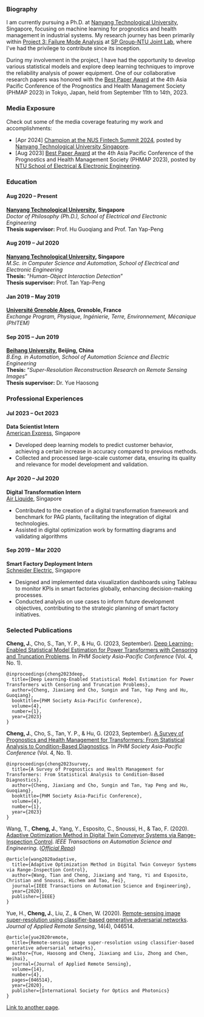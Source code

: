 [//]: # (## Curriculum Vitae of Jiaxiang Cheng)
### Biography

I am currently pursuing a Ph.D. at [Nanyang Technological University](https://www.ntu.edu.sg/), Singapore, 
focusing on machine learning for prognostics and health management in industrial systems. 
My research journey has been primarily within [Project 3: Failure Mode Analysis](https://www.ntu.edu.sg/spgroup-ntu/research-focus/thrust-c---project-3) 
at [SP Group-NTU Joint Lab](https://www.ntu.edu.sg/spgroup-ntu), where I've had the privilege to contribute since its inception.

During my involvement in the project, I have had the opportunity to develop various statistical models 
and explore deep learning techniques to improve the reliability analysis of power equipment. 
One of our collaborative research papers was honored with the 
[Best Paper Award](https://phmap.jp/program-award/)  at the 4th Asia Pacific Conference 
of the Prognostics and Health Management Society (PHMAP 2023) in Tokyo, Japan, 
held from September 11th to 14th, 2023.

### Media Exposure
Check out some of the media coverage featuring my work and accomplishments:
- [Apr 2024] [Champion at the NUS Fintech Summit 2024](https://www.linkedin.com/posts/ntusg_ntusg-ntusginnovation-ntusgstudents-activity-7176535505541427201-cUmB?utm_source=share&utm_medium=member_desktop), 
posted by [Nanyang Technological University Singapore](https://www.linkedin.com/school/ntusg).     
- [Aug 2023] [Best Paper Award](https://www.linkedin.com/posts/ntueee_ntueee-ntueee-activity-7110914240017825792-MmX8?utm_source=share&utm_medium=member_desktop)  at the 4th Asia Pacific Conference 
of the Prognostics and Health Management Society (PHMAP 2023), 
posted by [NTU School of Electrical & Electronic Engineering](https://www.linkedin.com/company/ntueee/).

### Education
#### Aug 2020 – Present    
**[Nanyang Technological University](https://www.ntu.edu.sg/), Singapore**    
_Doctor of Philosophy (Ph.D.), School of Electrical and Electronic Engineering_    
**Thesis supervisor:** Prof. Hu Guoqiang and Prof. Tan Yap-Peng

#### Aug 2019 – Jul 2020     
**[Nanyang Technological University](https://www.ntu.edu.sg/), Singapore**     
_M.Sc. in Computer Science and Automation, School of Electrical and Electronic Engineering_   
**Thesis:** “_Human-Object Interaction Detection_”     
**Thesis supervisor:** Prof. Tan Yap-Peng

#### Jan 2019 – May 2019	     
**[Université Grenoble Alpes](https://www.univ-grenoble-alpes.fr/), Grenoble, France**    
_Exchange Program, Physique, Ingénierie, Terre, Environnement, Mécanique (PhITEM)_

#### Sep 2015 – Jun 2019	    
**[Beihang University](https://ev.buaa.edu.cn/), Beijing, China**    
_B.Eng. in Automation, School of Automation Science and Electric Engineering_    
**Thesis:** “_Super-Resolution Reconstruction Research on Remote Sensing Images_”     
**Thesis supervisor:** Dr. Yue Haosong    

### Professional Experiences

#### Jul 2023 – Oct 2023    

**Data Scientist Intern**             
[American Express](https://www.americanexpress.com/), Singapore        
- Developed deep learning models to predict customer behavior, achieving a certain increase in accuracy compared to previous methods.
- Collected and processed large-scale customer data, ensuring its quality and relevance for model development and validation.

#### Apr 2020 – Jul 2020    

**Digital Transformation Intern**             
[Air Liquide](https://www.airliquide.com/singapore), Singapore        
- Contributed to the creation of a digital transformation framework and benchmark for PAG plants, facilitating the integration of digital technologies.    
- Assisted in digital optimization work by formatting diagrams and validating algorithms

#### Sep 2019 – Mar 2020      
**Smart Factory Deployment Intern**        
[Schneider Electric](https://www.se.com/sg/en/), Singapore
- Designed and implemented data visualization dashboards using Tableau to monitor KPIs in smart factories globally, enhancing decision-making processes.        
- Conducted analysis on use cases to inform future development objectives, contributing to the strategic planning of smart factory initiatives.


### Selected Publications

**Cheng, J.**, Cho, S., Tan, Y. P., & Hu, G. (2023, September). 
[Deep Learning-Enabled Statistical Model Estimation for Power Transformers with 
Censoring and Truncation Problems](https://www.papers.phmsociety.org/index.php/phmap/article/view/3762). 
In _PHM Society Asia-Pacific Conference_ (Vol. 4, No. 1).
```
@inproceedings{cheng2023deep,
  title={Deep Learning-Enabled Statistical Model Estimation for Power Transformers with Censoring and Truncation Problems},
  author={Cheng, Jiaxiang and Cho, Sungin and Tan, Yap Peng and Hu, Guoqiang},
  booktitle={PHM Society Asia-Pacific Conference},
  volume={4},
  number={1},
  year={2023}
}
```

**Cheng, J.**, Cho, S., Tan, Y. P., & Hu, G. (2023, September). 
[A Survey of Prognostics and Health Management for Transformers: 
From Statistical Analysis to Condition-Based Diagnostics](https://papers.phmsociety.org/index.php/phmap/article/view/3607). 
In _PHM Society Asia-Pacific Conference_ (Vol. 4, No. 1).
```
@inproceedings{cheng2023survey,
  title={A Survey of Prognostics and Health Management for Transformers: From Statistical Analysis to Condition-Based Diagnostics},
  author={Cheng, Jiaxiang and Cho, Sungin and Tan, Yap Peng and Hu, Guoqiang},
  booktitle={PHM Society Asia-Pacific Conference},
  volume={4},
  number={1},
  year={2023}
}
```

Wang, T., **Cheng, J.**, Yang, Y., Esposito, C., Snoussi, H., & Tao, F. (2020). 
[Adaptive Optimization Method in Digital Twin Conveyor Systems via Range-Inspection Control](https://ieeexplore.ieee.org/document/9303438). 
_IEEE Transactions on Automation Science and Engineering_. (_[Official Repo](https://github.com/jiaxiang-cheng/PyTorch-PDQN-for-Digital-Twin-ACS)_)
```
@article{wang2020adaptive,
  title={Adaptive Optimization Method in Digital Twin Conveyor Systems via Range-Inspection Control},
  author={Wang, Tian and Cheng, Jiaxiang and Yang, Yi and Esposito, Christian and Snoussi, Hichem and Tao, Fei},
  journal={IEEE Transactions on Automation Science and Engineering},
  year={2020},
  publisher={IEEE}
}
```

Yue, H., **Cheng, J.**, Liu, Z., & Chen, W. (2020). [Remote-sensing image super-resolution using classifier-based generative adversarial networks](https://www.spiedigitallibrary.org/journals/journal-of-applied-remote-sensing/volume-14/issue-4/046514/Remote-sensing-image-super-resolution-using-classifier-based-generative-adversarial/10.1117/1.JRS.14.046514.short?SSO=1). _Journal of Applied Remote Sensing_, 14(4), 046514.
```
@article{yue2020remote,
  title={Remote-sensing image super-resolution using classifier-based generative adversarial networks},
  author={Yue, Haosong and Cheng, Jiaxiang and Liu, Zhong and Chen, Weihai},
  journal={Journal of Applied Remote Sensing},
  volume={14},
  number={4},
  pages={046514},
  year={2020},
  publisher={International Society for Optics and Photonics}
}
```

[Link to another page](./another-page.html).
